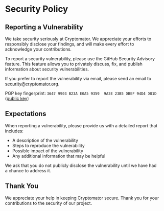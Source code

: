 # Security Policy

## Reporting a Vulnerability

We take security seriously at Cryptomator. We appreciate your efforts to responsibly disclose your findings, and will make every effort to acknowledge your contributions.

To report a security vulnerability, please use the GitHub Security Advisory feature. This feature allows you to privately discuss, fix, and publish information about security vulnerabilities.

If you prefer to report the vulnerability via email, please send an email to security@cryptomator.org.

PGP key fingerprint: `3647 9903 B23A E0A5 9359  9A3E 23B5 DBEF 94D4 D81D` ([public key](https://gist.github.com/cryptobot/864300b6b44ae2d2a15abedfe14bd040))

## Expectations

When reporting a vulnerability, please provide us with a detailed report that includes:

- A description of the vulnerability
- Steps to reproduce the vulnerability
- Possible impact of the vulnerability
- Any additional information that may be helpful

We ask that you do not publicly disclose the vulnerability until we have had a chance to address it.

## Thank You

We appreciate your help in keeping Cryptomator secure. Thank you for your contributions to the security of our project.
